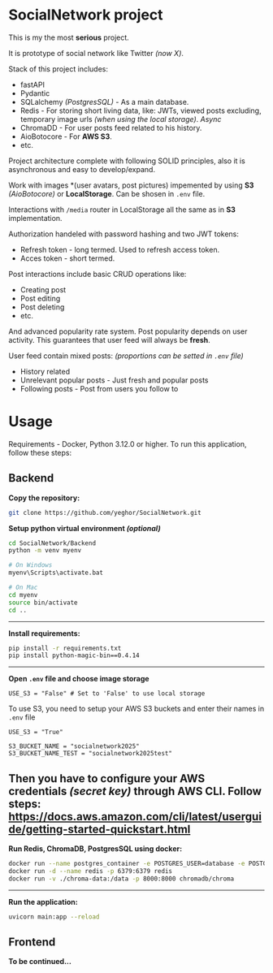 # SocialNetwork project
This is my the most **serious** project.

It is prototype of social network like Twitter _(now X)_. 

Stack of this project includes:
- fastAPI
- Pydantic
- SQLalchemy *(PostgresSQL)* - As a main database. 
- Redis - For storing short living data, like: JWTs, viewed posts excluding, temporary image urls _(when using the local storage)_. _Async_
- ChromaDD - For user posts feed related to his history. 
- AioBotocore - For **AWS S3**.
- etc.

Project architecture complete with following SOLID principles, also it is asynchronous and easy to develop/expand.

Work with images *(user avatars, post pictures) impemented by using **S3** *(AioBotocore)* or **LocalStorage**. Can be shosen in `.env` file.

Interactions with `/media` router in LocalStorage all the same as in **S3** implementation.

Authorization handeled with password hashing and two JWT tokens:
- Refresh token - long termed. Used to refresh access token.
- Acces token - short termed.

Post interactions include basic CRUD operations like:
- Creating post
- Post editing
- Post deleting
- etc.

And advanced popularity rate system. Post popularity depends on user activity. This guarantees that user feed will always be **fresh**.

User feed contain mixed posts: *(proportions can be setted in `.env` file)*
- History related
- Unrelevant popular posts - Just fresh and popular posts
- Following posts - Post from users you follow to

# Usage
Requirements - Docker, Python 3.12.0 or higher.
To run this application, follow these steps:

## Backend 
**Copy the repository:**
```bash
git clone https://github.com/yeghor/SocialNetwork.git
```

**Setup python virtual environment _(optional)_**
```bash
cd SocialNetwork/Backend
python -m venv myenv

# On Windows
myenv\Scripts\activate.bat

# On Mac
cd myenv
source bin/activate
cd ..
```
---
**Install requirements:**
```bash
pip install -r requirements.txt
pip install python-magic-bin==0.4.14
```
---
**Open `.env` file and choose image storage**
```env
USE_S3 = "False" # Set to 'False' to use local storage
```
To use S3, you need to setup your AWS S3 buckets and enter their names in `.env` file
```env
USE_S3 = "True"

S3_BUCKET_NAME = "socialnetwork2025"
S3_BUCKET_NAME_TEST = "socialnetwork2025test"
```
Then you have to configure your AWS credentials _(secret key)_ through AWS CLI. Follow steps: https://docs.aws.amazon.com/cli/latest/userguide/getting-started-quickstart.html
---
**Run Redis, ChromaDB, PostgresSQL using docker:**
```bash
docker run --name postgres_container -e POSTGRES_USER=database -e POSTGRES_PASSWORD=password -e POSTGRES_DB=database -p 5432:5432 -d postgres
docker run -d --name redis -p 6379:6379 redis
docker run -v ./chroma-data:/data -p 8000:8000 chromadb/chroma
```
---
**Run the application:**
```bash
uvicorn main:app --reload
```

## Frontend

  **To be continued...**

